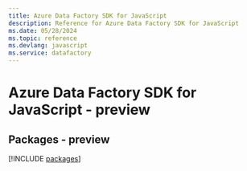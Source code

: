 ```yaml
---
title: Azure Data Factory SDK for JavaScript
description: Reference for Azure Data Factory SDK for JavaScript
ms.date: 05/28/2024
ms.topic: reference
ms.devlang: javascript
ms.service: datafactory
---
```

# Azure Data Factory SDK for JavaScript - preview
## Packages - preview
[!INCLUDE [packages](data-factory-index.md)]